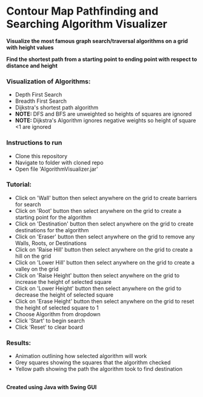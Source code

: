 # Contour Map Pathfinding and Searching Algorithm Visualizer

<p> <b>Visualize the most famous graph search/traversal algorithms on a grid with height values</b></p>
<p> <b>Find the shortest path from a starting point to ending point with respect to distance and height</b></p>

<h3>Visualization of Algorithms:</h3>
<ul>
  <li>Depth First Search</li>
  <li>Breadth First Search</li>
  <li>Dijkstra's shortest path algorithm</li>
  <li><b>NOTE: </b>DFS and BFS are unweighted so heights of squares are ignored</li>
  <li><b>NOTE: </b>Dijkstra's Algorithm ignores negative weights so height of square <1 are ignored</li>
</ul>

<h3>Instructions to run</h3>
<ul>
  <li>Clone this repository</li>
  <li>Navigate to folder with cloned repo</li>
  <li>Open file 'AlgorithmVisualizer.jar'</li>
</ul>

<h3>Tutorial: </h3>
<ul>
  <li>Click on 'Wall' button then select anywhere on the grid to create barriers for search</li>
  <li>Click on 'Root' button then select anywhere on the grid to create a starting point for the algorithm</li>
  <li>Click on 'Destination' button then select anywhere on the grid to create destinations for the algorithm</li>
  <li>Click on 'Eraser' button then select anywhere on the grid to remove any Walls, Roots, or Destinations</li>
  <li>Click on 'Raise Hill' button then select anywhere on the grid to create a hill on the grid</li>
  <li>Click on 'Lower Hill' button then select anywhere on the grid to create a valley on the grid</li>
  <li>Click on 'Raise Height' button then select anywhere on the grid to increase the height of selected square</li>
  <li>Click on 'Lower Height' button then select anywhere on the grid to decrease the height of selected square</li>
  <li>Click on 'Erase Height' button then select anywhere on the grid to reset the height of selected square to 1</li>
  <li>Choose Algorithm from dropdown</li>
  <li>Click 'Start' to begin search</li>
  <li>Click 'Reset' to clear board</li>
</ul>

<h3>Results:</h3>
<ul>
  <li>Animation outlining how selected algorithm will work</li>
  <li>Grey squares showing the squares that the algorithm checked</li>
  <li>Yellow path showing the path the algorithm took to find destination</li>
</ul>
<br>
<b>Created using Java with Swing GUI</b>
